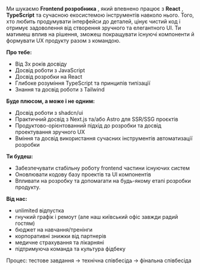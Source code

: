 Ми шукаємо **Frontend розробника** , який впевнено працює з **React** ,
**TypeScript** та сучасною екосистемою інструментів навколо нього. Того, хто
любить продумувати інтерфейси до деталей, цінує чистий код і отримує
задоволення від створення зручного та елегантного UI. Ти матимеш вплив на
рішення, зможеш покращувати існуючі компоненти й формувати UX продукту разом з
командою.

**Про тебе:**

  * Від 3х років досвіду
  * Досвід роботи з JavaScript
  * Досвід розробки на React
  * Глибоке розуміння TypeScript та принципів типізації
  * Знання та досвід роботи з Tailwind

**Буде плюсом, а може і не одним:**

  * Досвід роботи з shadcn/ui
  * Практичний досвід з Next.js та/або Astro для SSR/SSG проєктів
  * Продуктово-орієнтованний підхід до розробки та досвід проектування зручного UX
  * Вміння та досвід використання сучасних інструментів автоматизації розробки

**Ти будеш:**

  * Забезпечувати стабільну роботу frontend частини існуючих систем
  * Оновлювати кодову базу проектів та UI компонентів
  * Впливати на розробку та допомагати на будь-якому етапі розробки продукту.

**Від нас:**

  * unlimited відпустка
  * гнучкий графік і ремоут (але наш київський офіс завжди радий гостям)
  * бюджет на навчання/тренінги
  * корпоративні знижки від партнерів
  * медичне страхування та лікарняні
  * підтримуюча команда та культура фідбеку

Процес: тестове завдання -> технічна співбесіда -> фінальна співбесіда